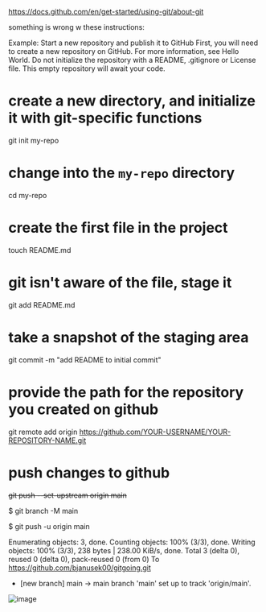https://docs.github.com/en/get-started/using-git/about-git

something is wrong w these instructions:

Example: Start a new repository and publish it to GitHub
First, you will need to create a new repository on GitHub. For more information, see Hello World. Do not initialize the repository with a README, .gitignore or License file. This empty repository will await your code.

# create a new directory, and initialize it with git-specific functions
git init my-repo

# change into the `my-repo` directory
cd my-repo

# create the first file in the project
touch README.md

# git isn't aware of the file, stage it
git add README.md

# take a snapshot of the staging area
git commit -m "add README to initial commit"

# provide the path for the repository you created on github
git remote add origin https://github.com/YOUR-USERNAME/YOUR-REPOSITORY-NAME.git

# push changes to github
~~git push --set-upstream origin main~~

$ git branch -M main

$ git push -u origin main

Enumerating objects: 3, done.
Counting objects: 100% (3/3), done.
Writing objects: 100% (3/3), 238 bytes | 238.00 KiB/s, done.
Total 3 (delta 0), reused 0 (delta 0), pack-reused 0 (from 0)
To https://github.com/bjanusek00/gitgoing.git
 * [new branch]      main -> main
branch 'main' set up to track 'origin/main'.

![image](https://github.com/user-attachments/assets/9115330f-51e4-469b-ba94-297d89855f79)
